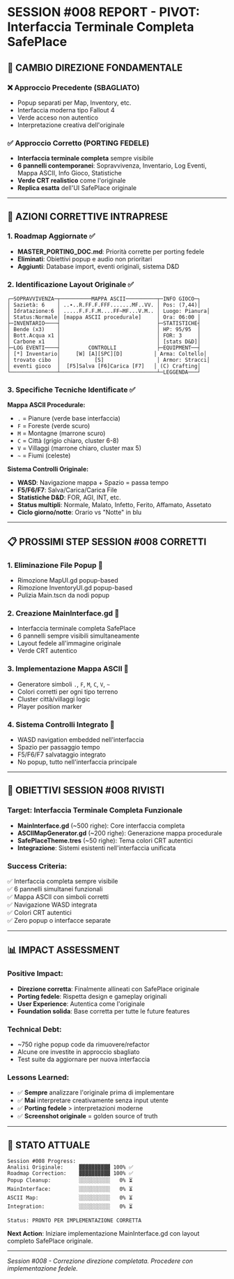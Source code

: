 # SESSION #008 REPORT - PIVOT: Interfaccia Terminale Completa SafePlace

## 🎯 **CAMBIO DIREZIONE FONDAMENTALE**

### **❌ Approccio Precedente (SBAGLIATO)**
- Popup separati per Map, Inventory, etc.
- Interfaccia moderna tipo Fallout 4
- Verde acceso non autentico
- Interpretazione creativa dell'originale

### **✅ Approccio Corretto (PORTING FEDELE)**
- **Interfaccia terminale completa** sempre visibile
- **6 pannelli contemporanei**: Sopravvivenza, Inventario, Log Eventi, Mappa ASCII, Info Gioco, Statistiche  
- **Verde CRT realistico** come l'originale
- **Replica esatta** dell'UI SafePlace originale

---

## 🔄 **AZIONI CORRETTIVE INTRAPRESE**

### **1. Roadmap Aggiornate** ✅
- **MASTER_PORTING_DOC.md**: Priorità corrette per porting fedele
- **Eliminati**: Obiettivi popup e audio non prioritari  
- **Aggiunti**: Database import, eventi originali, sistema D&D

### **2. Identificazione Layout Originale** ✅
```
┌─SOPRAVVIVENZA─┬──────────MAPPA ASCII──────────┬─INFO GIOCO─┐
│ Sazietà: 6    │ ..∙..R.FF.F.FFF.......MF..VV. │ Pos: (7,44)│
│ Idratazione:6 │ .....F.F.F.M....FF~MF...V.M.. │ Luogo: Pianura│
│ Status:Normale│ [mappa ASCII procedurale]     │ Ora: 06:00 │
├─INVENTARIO────┤                               ├─STATISTICHE┤
│ Bende (x3)    │                               │ HP: 95/95  │
│ Bott.Acqua x1 │                               │ FOR: 3     │
│ Carbone x1    │                               │ [stats D&D]│
├─LOG EVENTI────┤         CONTROLLI             ├─EQUIPMENT──┤
│ [*] Inventario│     [W] [A][SPC][D]          │ Arma: Coltello│
│ trovato cibo  │           [S]                 │ Armor: Stracci│
│ eventi gioco  │  [F5]Salva [F6]Carica [F7]   │ (C) Crafting│
└───────────────┴───────────────────────────────┴─LEGGENDA───┘
```

### **3. Specifiche Tecniche Identificate** ✅

**Mappa ASCII Procedurale:**
- `.` = Pianure (verde base interfaccia)
- `F` = Foreste (verde scuro)  
- `M` = Montagne (marrone scuro)
- `C` = Città (grigio chiaro, cluster 6-8)
- `V` = Villaggi (marrone chiaro, cluster max 5)
- `~` = Fiumi (celeste)

**Sistema Controlli Originale:**
- **WASD**: Navigazione mappa + Spazio = passa tempo
- **F5/F6/F7**: Salva/Carica/Carica File
- **Statistiche D&D**: FOR, AGI, INT, etc.
- **Status multipli**: Normale, Malato, Infetto, Ferito, Affamato, Assetato
- **Ciclo giorno/notte**: Orario vs "Notte" in blu

---

## 📋 **PROSSIMI STEP SESSION #008 CORRETTI**

### **1. Eliminazione File Popup** 🔄
- Rimozione MapUI.gd popup-based
- Rimozione InventoryUI.gd popup-based  
- Pulizia Main.tscn da nodi popup

### **2. Creazione MainInterface.gd** 🔄
- Interfaccia terminale completa SafePlace
- 6 pannelli sempre visibili simultaneamente
- Layout fedele all'immagine originale
- Verde CRT autentico

### **3. Implementazione Mappa ASCII** 🔄  
- Generatore simboli `.`, `F`, `M`, `C`, `V`, `~`
- Colori corretti per ogni tipo terreno
- Cluster città/villaggi logic
- Player position marker

### **4. Sistema Controlli Integrato** 🔄
- WASD navigation embedded nell'interfaccia
- Spazio per passaggio tempo
- F5/F6/F7 salvataggio integrato
- No popup, tutto nell'interfaccia principale

---

## 🎯 **OBIETTIVI SESSION #008 RIVISTI**

### **Target:** Interfaccia Terminale Completa Funzionale
- **MainInterface.gd** (~500 righe): Core interfaccia completa
- **ASCIIMapGenerator.gd** (~200 righe): Generazione mappa procedurale
- **SafePlaceTheme.tres** (~50 righe): Tema colori CRT autentici
- **Integrazione**: Sistemi esistenti nell'interfaccia unificata

### **Success Criteria:**
✅ Interfaccia completa sempre visibile  
✅ 6 pannelli simultanei funzionali  
✅ Mappa ASCII con simboli corretti  
✅ Navigazione WASD integrata  
✅ Colori CRT autentici  
✅ Zero popup o interfacce separate  

---

## 📊 **IMPACT ASSESSMENT**

### **Positive Impact:**
- **Direzione corretta**: Finalmente allineati con SafePlace originale
- **Porting fedele**: Rispetta design e gameplay originali
- **User Experience**: Autentica come l'originale
- **Foundation solida**: Base corretta per tutte le future features

### **Technical Debt:**
- ~750 righe popup code da rimuovere/refactor
- Alcune ore investite in approccio sbagliato
- Test suite da aggiornare per nuova interfaccia

### **Lessons Learned:**
- ✅ **Sempre** analizzare l'originale prima di implementare
- ✅ **Mai** interpretare creativamente senza input utente  
- ✅ **Porting fedele** > interpretazioni moderne
- ✅ **Screenshot originale** = golden source of truth

---

## 🚀 **STATO ATTUALE**

```
Session #008 Progress:
Analisi Originale:     ▓▓▓▓▓▓▓▓▓▓ 100% ✅
Roadmap Correction:    ▓▓▓▓▓▓▓▓▓▓ 100% ✅  
Popup Cleanup:         ░░░░░░░░░░   0% ⏳
MainInterface:         ░░░░░░░░░░   0% ⏳
ASCII Map:             ░░░░░░░░░░   0% ⏳
Integration:           ░░░░░░░░░░   0% ⏳

Status: PRONTO PER IMPLEMENTAZIONE CORRETTA
```

**Next Action**: Iniziare implementazione MainInterface.gd con layout completo SafePlace originale.

---

*Session #008 - Correzione direzione completata. Procedere con implementazione fedele.* 